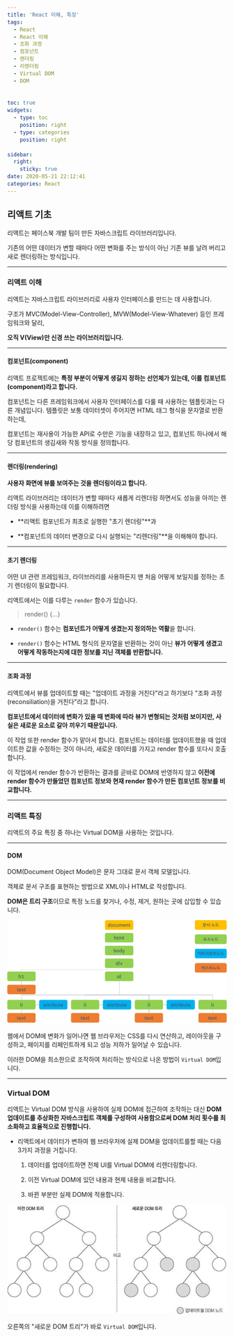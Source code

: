 ```yaml
---
title: 'React 이해, 특징'
tags:
  - React
  - React 이해
  - 조화 과정
  - 컴포넌트
  - 렌더링
  - 리렌더링
  - Virtual DOM
  - DOM


toc: true
widgets:
  - type: toc
    position: right
  - type: categories
    position: right

sidebar:
  right:
    sticky: true
date: 2020-05-21 22:12:41
categories: React
---
```


## 리액트 기초

리액트는 페이스북 개발 팀이 만든 자바스크립트 라이브러리입니다.

기존의 어떤 데이터가 변할 때마다 어떤 변화를 주는 방식이 아닌 기존 뷰를 날려 버리고 새로 렌더링하는 방식입니다.

<!-- more -->

-----
### 리액트 이해

리액트는 자바스크립트 라이브러리로 사용자 인터페이스를 만드는 데 사용합니다.

구조가 MVC(Model-View-Controller), MVW(Model-View-Whatever) 등인 프레임워크와 달리,

**오직 V(View)만 신경 쓰는 라이브러리입니다.**

------
#### 컴포넌트(component) 

리액트 프로젝트에는 **특정 부분이 어떻게 생길지 정하는 선언체가 있는데, 이를 컴포넌트(component)라고 합니다.**

컴포넌트는 다른 프레임워크에서 사용자 인터페이스를 다룰 때 사용하는 템플릿과는 다른 개념입니다.
템플릿은 보통 데이터셋이 주어지면 HTML 태그 형식을 문자열로 반환하는데,

컴포넌트는 재사용이 가능한 API로 수만은 기능을 내장하고 있고, 컴포넌트 하나에서 해당 컴포넌트의 생김새와 작동 방식을 정의합니다. 

------
#### 렌더링(rendering)

**사용자 화면에 뷰를 보여주는 것을 렌더링이라고 합니다.**

리액트 라이브러리는 데이터가 변할 때마다 새롭게 리렌더링 하면서도 성능을 아끼는 렌더링 방식을 사용하는데 이를 이해하려면 

* **리액트 컴포넌트가 최초로 실행한 "초기 렌더링"**과 

* **컴포넌트의 데이터 변경으로 다시 실행되는 "리렌더링"**을 이해해야 합니다.


------
#### 초기 렌더링

어떤 UI 관련 프레임워크, 라이브러리를 사용하든지 맨 처음 어떻게 보일지를 정하는 초기 렌더링이 필요합니다.

리액트에서는 이를 다루는 `render` 함수가 있습니다.

> render() {...}

* `render()` 함수는 **컴포넌트가 어떻게 생겼는지 정의하는 역활**을 합니다.


* `render()` 함수는 HTML 형식의 문자열을 반환하는 것이 아닌 **뷰가 어떻게 생겼고 어떻게 작동하는지에 대한 정보를 지닌 객체를 반환합니다.**


------
####  조화 과정

리액트에서 뷰를 업데이트할 때는 "업데이트 과정을 거친다"라고 하기보다 "조화 과정(reconsiliation)을 거친다"라고 합니다.

**컴포넌트에서 데이터에 변화가 있을 때 변화에 따라 뷰가 변형되는 것처럼 보이지만, 사실은 새로운 요소로 갈아 끼우기 때문입니다.**

이 작업 또한 render 함수가 맡아서 합니다.
컴포넌트는 데이터를 업데이트했을 때 업데이트한 값을 수정하는 것이 아니라, 새로운 데이터를 가지고 render 함수를 또다시 호출합니다.

이 작업에서 render 함수가 반환하는 결과를 곧바로 DOM에 반영하지 않고 
**이전에 render 함수가 만들었던 컴포넌트 정보와 현재 render 함수가 만든 컴포넌트 정보를 비교합니다.**

------
### 리액트 특징

리액트의 주요 특징 중 하나는 Virtual DOM을 사용하는 것입니다.

------
#### DOM

DOM(Document Object Model)은 문자 그대로 문서 객체 모델입니다. 

객체로 문서 구조를 표현하는 방법으로 XML이나 HTML로 작성합니다.

**DOM은 트리 구조**이므로 특정 노드를 찾거나, 수정, 제거, 원하는 곳에 삽입할 수 있습니다.

![DOM 트리](/images/DOM.png)

웹에서 DOM에 변화가 일어나면 웹 브라우저는 CSS를 다시 연산하고, 레이아웃을 구성하고, 페이지를 리페인트하게 되고 성능 저하가 일어날 수 있습니다.

이러한 DOM을 최소한으로 조작하여 처리하는 방식으로 나온 방법이 `Virtual DOM`입니다.

------
### Virtual DOM

리액트는 Virtual DOM 방식을 사용하여 실제 DOM에 접근하여 조작하는 대신 **DOM 업데이트를 추상화한 자바스크립트 객체를 구성하여 사용함으로써 DOM 처리 횟수를 최소화하고 효율적으로 진행합니다.**

* 리액트에서 데이터가 변하여 웹 브라우저에 실제 DOM을 업데이트를할 때는 다음 3가지 과정을 거칩니다.

  1. 데이터를 업데이트하면 전체 UI를 Virtual DOM에 리렌더링합니다.

  2. 이전 Virtual DOM에 있던 내용과 현제 내용을 비교합니다.

  3. 바뀐 부분만 실제 DOM에 적용합니다.

![이전 DOM 트리, 새로운 DOM 트리](/images/VirtualDOM.png)

오른쪽의 "새로운 DOM 트리"가 바로 `Virtual DOM`입니다.
